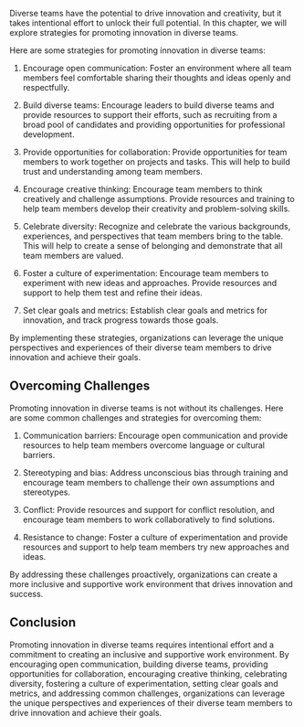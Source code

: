 
Diverse teams have the potential to drive innovation and creativity, but it takes intentional effort to unlock their full potential. In this chapter, we will explore strategies for promoting innovation in diverse teams.

Here are some strategies for promoting innovation in diverse teams:

1. Encourage open communication: Foster an environment where all team members feel comfortable sharing their thoughts and ideas openly and respectfully.

2. Build diverse teams: Encourage leaders to build diverse teams and provide resources to support their efforts, such as recruiting from a broad pool of candidates and providing opportunities for professional development.

3. Provide opportunities for collaboration: Provide opportunities for team members to work together on projects and tasks. This will help to build trust and understanding among team members.

4. Encourage creative thinking: Encourage team members to think creatively and challenge assumptions. Provide resources and training to help team members develop their creativity and problem-solving skills.

5. Celebrate diversity: Recognize and celebrate the various backgrounds, experiences, and perspectives that team members bring to the table. This will help to create a sense of belonging and demonstrate that all team members are valued.

6. Foster a culture of experimentation: Encourage team members to experiment with new ideas and approaches. Provide resources and support to help them test and refine their ideas.

7. Set clear goals and metrics: Establish clear goals and metrics for innovation, and track progress towards those goals.

By implementing these strategies, organizations can leverage the unique perspectives and experiences of their diverse team members to drive innovation and achieve their goals.

Overcoming Challenges
---------------------

Promoting innovation in diverse teams is not without its challenges. Here are some common challenges and strategies for overcoming them:

1. Communication barriers: Encourage open communication and provide resources to help team members overcome language or cultural barriers.

2. Stereotyping and bias: Address unconscious bias through training and encourage team members to challenge their own assumptions and stereotypes.

3. Conflict: Provide resources and support for conflict resolution, and encourage team members to work collaboratively to find solutions.

4. Resistance to change: Foster a culture of experimentation and provide resources and support to help team members try new approaches and ideas.

By addressing these challenges proactively, organizations can create a more inclusive and supportive work environment that drives innovation and success.

Conclusion
----------

Promoting innovation in diverse teams requires intentional effort and a commitment to creating an inclusive and supportive work environment. By encouraging open communication, building diverse teams, providing opportunities for collaboration, encouraging creative thinking, celebrating diversity, fostering a culture of experimentation, setting clear goals and metrics, and addressing common challenges, organizations can leverage the unique perspectives and experiences of their diverse team members to drive innovation and achieve their goals.
